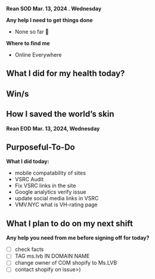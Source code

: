 **Rean SOD Mar. 13, 2024 .  Wednesday**

**Any help I need to get things done**
- None so far 🙏

**Where to find me** 
- Online Everywhere

**What I did for my health today?**
- 

**Win/s**
- 
 
**How I saved the world’s skin**
- 


**Rean EOD Mar. 13, 2024,  Wednesday**

**Purposeful-To-Do**
- 

**What I did today:**
- mobile compatability of sites
- VSRC Audit
- Fix VSRC links in the site
- Google analytics verify issue
- update social media links in VSRC
- VMV.NYC what is VH-rating page
  
**What I plan to do on my next shift**
- 

**Any help you need from me before signing off for today?**




- [ ] check facts
- [ ] TAG ms.lvb IN DOMAIN NAME
- [ ] change owner of COM shopify to Ms.LVB
- [ ] contact shopify on issue>)